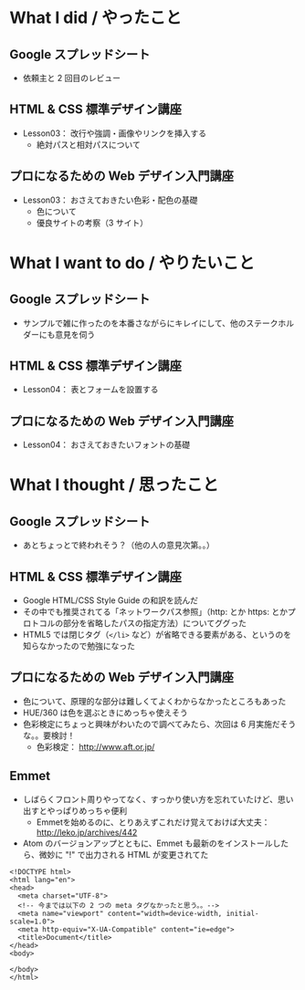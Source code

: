 # What I did / やったこと
## Google スプレッドシート
- 依頼主と 2 回目のレビュー

## HTML & CSS 標準デザイン講座
- Lesson03： 改行や強調・画像やリンクを挿入する
    - 絶対パスと相対パスについて

## プロになるための Web デザイン入門講座
- Lesson03： おさえておきたい色彩・配色の基礎
    - 色について
    - 優良サイトの考察（3 サイト）

# What I want to do / やりたいこと
## Google スプレッドシート
- サンプルで雑に作ったのを本番さながらにキレイにして、他のステークホルダーにも意見を伺う

## HTML & CSS 標準デザイン講座
- Lesson04： 表とフォームを設置する

## プロになるための Web デザイン入門講座
- Lesson04： おさえておきたいフォントの基礎

# What I thought / 思ったこと
## Google スプレッドシート
- あとちょっとで終われそう？（他の人の意見次第。。）

## HTML & CSS 標準デザイン講座
- Google HTML/CSS Style Guide の和訳を読んだ
- その中でも推奨されてる「ネットワークパス参照」（http: とか https: とかプロトコルの部分を省略したパスの指定方法）についてググった
- HTML5 では閉じタグ（`</li>` など）が省略できる要素がある、というのを知らなかったので勉強になった

## プロになるための Web デザイン入門講座
- 色について、原理的な部分は難しくてよくわからなかったところもあった
- HUE/360 は色を選ぶときにめっちゃ使えそう
- 色彩検定にちょっと興味がわいたので調べてみたら、次回は 6 月実施だそうな。。要検討！
    - 色彩検定： http://www.aft.or.jp/

## Emmet
- しばらくフロント周りやってなく、すっかり使い方を忘れていたけど、思い出すとやっぱりめっちゃ便利
    - Emmetを始めるのに、とりあえずこれだけ覚えておけば大丈夫： http://leko.jp/archives/442
- Atom のバージョンアップとともに、Emmet も最新のをインストールしたら、微妙に "!" で出力される HTML が変更されてた
```
<!DOCTYPE html>
<html lang="en">
<head>
  <meta charset="UTF-8">
  <!-- 今までは以下の 2 つの meta タグなかったと思う。。-->
  <meta name="viewport" content="width=device-width, initial-scale=1.0">
  <meta http-equiv="X-UA-Compatible" content="ie=edge">
  <title>Document</title>
</head>
<body>

</body>
</html>
```
